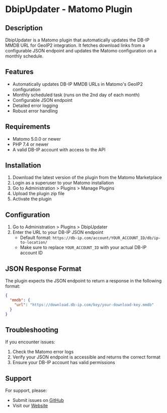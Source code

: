 # DbipUpdater - Matomo Plugin

## Description
DbipUpdater is a Matomo plugin that automatically updates the DB-IP MMDB URL for GeoIP2 integration. It fetches download links from a configurable JSON endpoint and updates the Matomo configuration on a monthly schedule.

## Features
- Automatically updates DB-IP MMDB URLs in Matomo's GeoIP2 configuration
- Monthly scheduled task (runs on the 2nd day of each month)
- Configurable JSON endpoint
- Detailed error logging
- Robust error handling

## Requirements
- Matomo 5.0.0 or newer
- PHP 7.4 or newer
- A valid DB-IP account with access to the API

## Installation
1. Download the latest version of the plugin from the Matomo Marketplace
2. Login as a superuser to your Matomo installation
3. Go to Administration > Plugins > Manage Plugins
4. Upload the plugin zip file
5. Activate the plugin

## Configuration
1. Go to Administration > Plugins > DbipUpdater
2. Enter the URL to your DB-IP JSON endpoint
   - Default format: `https://db-ip.com/account/YOUR_ACCOUNT_ID/db/ip-to-location/`
   - Make sure to replace `YOUR_ACCOUNT_ID` with your actual DB-IP account ID

## JSON Response Format
The plugin expects the JSON endpoint to return a response in the following format:
```json
{
  "mmdb": {
    "url": "https://download.db-ip.com/key/your-download-key.mmdb"
  }
}
```

## Troubleshooting
If you encounter issues:
1. Check the Matomo error logs
2. Verify your JSON endpoint is accessible and returns the correct format
3. Ensure your DB-IP account has valid permissions

## Support
For support, please:
- Submit issues on [GitHub](https://github.com/franz-agency/matomo-dbip-updater/issues)
- Visit our [Website](https://franz.agency)
